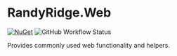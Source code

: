 # RandyRidge.Web

[![NuGet](https://img.shields.io/nuget/v/RandyRidge.Web)](https://www.nuget.org/packages/RandyRidge.Web)
![GitHub Workflow Status](https://img.shields.io/github/workflow/status/randyridge/randyridge-web/release)

Provides commonly used web functionality and helpers.
